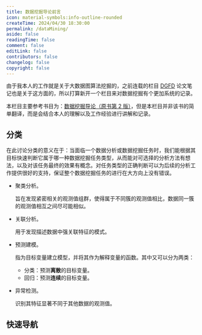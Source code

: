 ```yaml
---
title: 数据挖掘导论前言
icon: material-symbols:info-outline-rounded
createTime: 2024/04/30 18:30:00
permalink: /dataMining/
aside: false
readingTime: false
comment: false
editLink: false
contributors: false
changelog: false
copyright: false
---
```

由于我本人的工作就是关于大数据图算法挖掘的，之前连载的栏目 [DGFD](/paperNote/9hfux33n/) 论文笔记也是关于这方面的，所以打算新开一个栏目来对数据挖掘有个更加系统的记录。

本栏目主要参考书目为：[数据挖掘导论（原书第 2 版）](https://book.douban.com/subject/34798830/)，但是本栏目并非该书的简单翻译，而是会结合本人的理解以及工作经验进行讲解和记录。

## 分类
在此讨论分类的意义在于：当面临一个数据分析或数据挖掘任务时，我们能根据其目标快速判断它属于哪一种数据挖掘任务类型，从而能对可选择的分析方法有想法，以及对该任务最终的效果有概念。对任务类型的正确判断可以为后续的分析工作提供很好的支持，保证整个数据挖掘任务的进行在大方向上没有错误。

- 聚类分析。

	旨在发现紧密相关的观测值组群，使得属于不同簇的观测值相比，数据同一簇的观测值相互之间尽可能相似。

- 关联分析。

	用于发现描述数据中强关联特征的模式。

- 预测建模。

	指为目标变量建立模型，并将其作为解释变量的函数。其中又可以分为两类：
	- 分类：预测**离散**的目标变量。
	- 回归：预测**连续**的目标变量。

- 异常检测。

	识别其特征显著不同于其他数据的观测值。

## 快速导航
<CardGrid>
  <LinkCard title="数据" href="/dataMining/2lllinx7/" />
  <LinkCard title="关联分析" href="/dataMining/j32xc8g7/" />
</CardGrid>
